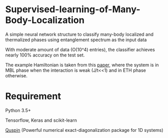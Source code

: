 # Supervised-learning-of-Many-Body-Localization
A simple neural network structure to classify many-body localized and thermalized phases using entanglement spectrum as the input data

With moderate amount of data (O(10^4) entries), the classifier achieves nearly 100% accuracy on the test set.

The example Hamiltonian is taken from this [paper](https://arxiv.org/abs/1802.10029),
where the system is in MBL phase when the interaction is weak (J/t<<1) and in ETH phase otherwise.

# Requirement
Python 3.5+

Tensorflow, Keras and scikit-learn

[Quspin](https://github.com/weinbe58/QuSpin) (Powerful numerical exact-diagonalization package for 1D systems)
